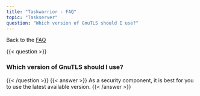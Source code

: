 ```yaml
---
title: "Taskwarrior - FAQ"
topic: "Taskserver"
question: "Which version of GnuTLS should I use?"
---
```


Back to the [FAQ](/support/faq)

{{< question >}}
### Which version of GnuTLS should I use?
{{< /question >}}
{{< answer >}}
As a security component, it is best for you to use the latest available version.
{{< /answer >}}
